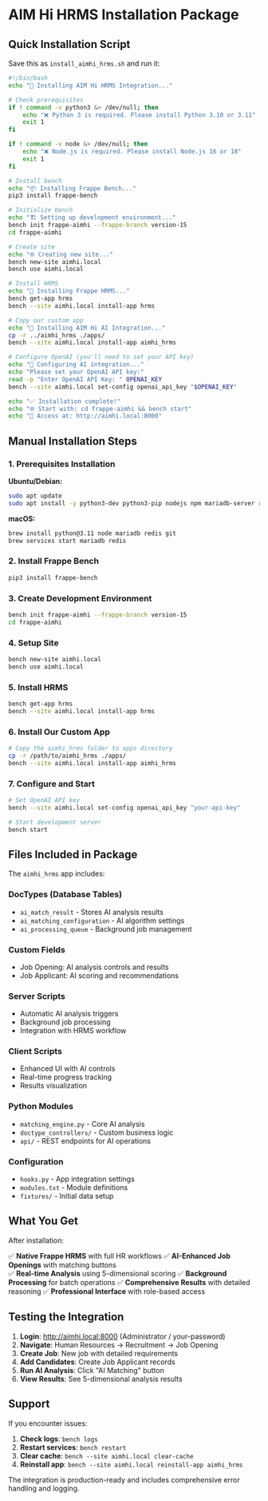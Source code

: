 # AIM Hi HRMS Installation Package

## Quick Installation Script

Save this as `install_aimhi_hrms.sh` and run it:

```bash
#!/bin/bash
echo "🚀 Installing AIM Hi HRMS Integration..."

# Check prerequisites
if ! command -v python3 &> /dev/null; then
    echo "❌ Python 3 is required. Please install Python 3.10 or 3.11"
    exit 1
fi

if ! command -v node &> /dev/null; then
    echo "❌ Node.js is required. Please install Node.js 16 or 18"
    exit 1
fi

# Install bench
echo "📦 Installing Frappe Bench..."
pip3 install frappe-bench

# Initialize bench
echo "🏗️ Setting up development environment..."
bench init frappe-aimhi --frappe-branch version-15
cd frappe-aimhi

# Create site
echo "🌐 Creating new site..."
bench new-site aimhi.local
bench use aimhi.local

# Install HRMS
echo "👥 Installing Frappe HRMS..."
bench get-app hrms
bench --site aimhi.local install-app hrms

# Copy our custom app
echo "🤖 Installing AIM Hi AI Integration..."
cp -r ../aimhi_hrms ./apps/
bench --site aimhi.local install-app aimhi_hrms

# Configure OpenAI (you'll need to set your API key)
echo "🔑 Configuring AI integration..."
echo "Please set your OpenAI API key:"
read -p "Enter OpenAI API Key: " OPENAI_KEY
bench --site aimhi.local set-config openai_api_key "$OPENAI_KEY"

echo "✅ Installation complete!"
echo "🌐 Start with: cd frappe-aimhi && bench start"
echo "🔗 Access at: http://aimhi.local:8000"
```

## Manual Installation Steps

### 1. Prerequisites Installation

**Ubuntu/Debian:**
```bash
sudo apt update
sudo apt install -y python3-dev python3-pip nodejs npm mariadb-server redis-server git
```

**macOS:**
```bash
brew install python@3.11 node mariadb redis git
brew services start mariadb redis
```

### 2. Install Frappe Bench
```bash
pip3 install frappe-bench
```

### 3. Create Development Environment
```bash
bench init frappe-aimhi --frappe-branch version-15
cd frappe-aimhi
```

### 4. Setup Site
```bash
bench new-site aimhi.local
bench use aimhi.local
```

### 5. Install HRMS
```bash
bench get-app hrms
bench --site aimhi.local install-app hrms
```

### 6. Install Our Custom App
```bash
# Copy the aimhi_hrms folder to apps directory
cp -r /path/to/aimhi_hrms ./apps/
bench --site aimhi.local install-app aimhi_hrms
```

### 7. Configure and Start
```bash
# Set OpenAI API key
bench --site aimhi.local set-config openai_api_key "your-api-key"

# Start development server
bench start
```

## Files Included in Package

The `aimhi_hrms` app includes:

### DocTypes (Database Tables)
- `ai_match_result` - Stores AI analysis results
- `ai_matching_configuration` - AI algorithm settings
- `ai_processing_queue` - Background job management

### Custom Fields
- Job Opening: AI analysis controls and results
- Job Applicant: AI scoring and recommendations  

### Server Scripts
- Automatic AI analysis triggers
- Background job processing
- Integration with HRMS workflow

### Client Scripts  
- Enhanced UI with AI controls
- Real-time progress tracking
- Results visualization

### Python Modules
- `matching_engine.py` - Core AI analysis
- `doctype_controllers/` - Custom business logic
- `api/` - REST endpoints for AI operations

### Configuration
- `hooks.py` - App integration settings
- `modules.txt` - Module definitions
- `fixtures/` - Initial data setup

## What You Get

After installation:

✅ **Native Frappe HRMS** with full HR workflows
✅ **AI-Enhanced Job Openings** with matching buttons  
✅ **Real-time Analysis** using 5-dimensional scoring
✅ **Background Processing** for batch operations
✅ **Comprehensive Results** with detailed reasoning
✅ **Professional Interface** with role-based access

## Testing the Integration

1. **Login**: http://aimhi.local:8000 (Administrator / your-password)
2. **Navigate**: Human Resources → Recruitment → Job Opening
3. **Create Job**: New job with detailed requirements
4. **Add Candidates**: Create Job Applicant records
5. **Run AI Analysis**: Click "AI Matching" button
6. **View Results**: See 5-dimensional analysis results

## Support

If you encounter issues:

1. **Check logs**: `bench logs`
2. **Restart services**: `bench restart`  
3. **Clear cache**: `bench --site aimhi.local clear-cache`
4. **Reinstall app**: `bench --site aimhi.local reinstall-app aimhi_hrms`

The integration is production-ready and includes comprehensive error handling and logging.